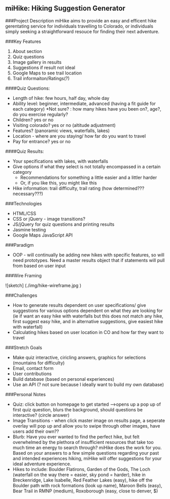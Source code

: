 ## miHike: Hiking Suggestion Generator

###Project Description
miHike aims to provide an easy and efficent hike gerentating service for individuals travelling to Colorado, or individuals simply seeking a straightforward resouce for finding their next adventure.

###Key Features
1. About section
1. Quiz questions
1. Image gallery in results
1. Suggestions if result not ideal
1. Google Maps to see trail location
1. Trail informaiton/Ratings(?)

####Quiz Questions:
* Length of hike: few hours, half day, whole day
* Ability level: beginner, intermediate, advanced (having a fit guide for each category)
  *Not sure? : how many hikes have you been on?, age?, do you exercise regularly?
* Children? yes or no
* Visiting colorado? yes or no (altitude adjustment)
* Features? (panoramic views, waterfalls, lakes)
* Location - where are you staying/ how far do you want to travel
* Pay for entrance? yes or no

####Quiz Results:
* Your specifications with lakes, with waterfalls
* Give options if what they select is not totally encompassed in a certain category
  * Recommendations for something a little easier and a littler harder
  * Or, if you like this, you might like this
* Hike information: trail difficulty, trail rating (how determined??? necessary???)

###Technologies
* HTML/CSS
* CSS or jQuery - image transitions?
* JS/jQuery for quiz questions and printing results
* Jasmine testing
* Google Maps JavaScript API

###Paradigm
* OOP - will continually be adding new hikes with specific features, so will need prototypes. Need a master results object that if statements will pull from based on user input

###Wire Framing

![sketch] (./img/hike-wireframe.jpg )

###Challenges
* How to generate results dependent on user specifications/ give suggestions for various options dependent on what they are looking for (ie if want an easy hike with waterfalls but this does not match any hike, first suggest easy hike, and in alternative suggestions, give easiest hike with waterfall)
* Calculating hikes based on user location in CO and how far they want to travel

###Stretch Goals
* Make quiz interactive, ciricling answers, graphics for selections (mountains for difficulty)
* Email, contact form
* User contributions
* Build database (based on personal experiences)
* Use an API (? not sure because I ideally want to build my own database)

###Personal Notes
* Quiz: click button on homepage to get started -->opens up a pop up of first quiz question, blurs the background, should questions be interactive? (circle answer)
* Image Transitions - when click master image on results page, a seperate overlay will pop up and allow you to swipe through other images, have users add their own??
* Blurb: Have you ever wanted to find the perfect hike, but felt overwhelmed by the plethora of insufficient resources that take too much time an energy to search through? miHike does the work for you. Based on your answers to a few simple questions regarding your past and intended experiences hiking, miHike will offer  suggestions for your ideal adventure experience.
* Hikes to include: Boulder Flatirons, Garden of the Gods, The Loch (waterfall on the way there = easier, sky pond = harder), hike in Breckenridge, Lake Isabelle, Red Feather Lakes (easy), hike off the Boulder path with rock formations (look up name), Maroon Bells (easy), Bear Trail in RMNP (medium), Roxoborough (easy, close to denver, $)

